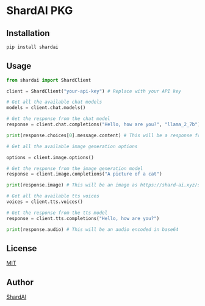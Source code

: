 # ShardAI PKG

## Installation

```bash
pip install shardai
```

## Usage

```python
from shardai import ShardClient

client = ShardClient("your-api-key") # Replace with your API key

# Get all the available chat models
models = client.chat.models()

# Get the response from the chat model
response = client.chat.completions("Hello, how are you?", "llama_2_7b")

print(response.choices[0].message.content) # This will be a response from the model

# Get all the available image generation options

options = client.image.options()

# Get the response from the image generation model
response = client.image.completions("A picture of a cat")

print(response.image) # This will be an image as https://shard-ai.xyz/static/...

# Get all the available tts voices
voices = client.tts.voices()

# Get the response from the tts model
response = client.tts.completions("Hello, how are you?")

print(response.audio) # This will be an audio encoded in base64
```

## License

[MIT](https://choosealicense.com/licenses/mit/)

## Author

[ShardAI](https://shard-ai.xyz)
